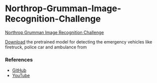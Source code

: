 # Northrop-Grumman-Image-Recognition-Challenge

[Northrop Grumman Image Recognition Challenge](http://mtech.umd.edu/ng/challenges/northrop-grumman-mission-systems-innovation-challenge-image-recognition.html)

[Download](
https://drive.google.com/drive/folders/1sp1uDHaKaVRh2dnZvcc_uXbSmwzg-BW3?usp=sharing) the pretrained model for detecting the emergency vehicles like firetruck, police car and ambulance from 

### References
- [GitHub](https://github.com/EdjeElectronics/TensorFlow-Object-Detection-API-Tutorial-Train-Multiple-Objects-Windows-10)
- [YouTube](https://www.youtube.com/watch?v=Rgpfk6eYxJA)
